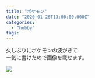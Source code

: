 ```yaml
---
title: "ポケモン"
date: "2020-01-26T13:00:00.000Z"
categories: 
  - "hobby"
tags: 
---
```


久しぶりにポケモンの波がきて  
一気に書けたので画像を載せます。

![](/images/スクリーンショット-2020-01-28-22.14.28.png)
